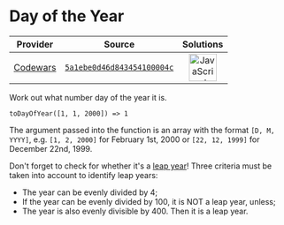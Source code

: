 [_metadata_:generated]: - "true"

# Day of the Year

<!-- INFO TABLE BEGIN -->

| Provider                                        | Source                                                                               | Solutions                                                                                                                                                    |
| :---------------------------------------------: | :----------------------------------------------------------------------------------: | :----------------------------------------------------------------------------------------------------------------------------------------------------------: |
| [Codewars](../../../docs/providers/Codewars.md) | [`5a1ebe0d46d843454100004c`](https://www.codewars.com/kata/5a1ebe0d46d843454100004c) | [<img src="https://res.cloudinary.com/rascaltwo/image/upload/v1631924076/javascript_ehszr7.svg" alt="JavaScript" title="JavaScript" width="50" />](solve.js) |

<!-- INFO TABLE END -->

Work out what number day of the year it is.

```
toDayOfYear([1, 1, 2000]) => 1
```
The argument passed into the function is an array with the format `[D, M, YYYY]`, e.g. `[1, 2, 2000]` for February 1st, 2000 or `[22, 12, 1999]` for December 22nd, 1999.

Don't forget to check for whether it's a [leap year](https://en.wikipedia.org/wiki/Leap_year)! Three criteria must be taken into account to identify leap years:
- The year can be evenly divided by 4;
- If the year can be evenly divided by 100, it is NOT a leap year, unless;
- The year is also evenly divisible by 400. Then it is a leap year.


